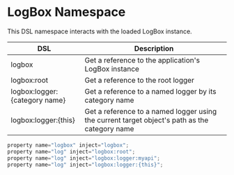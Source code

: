 # LogBox Namespace
This DSL namespace interacts with the loaded LogBox instance.

|DSL|Description|
|--|--|
|logbox |Get a reference to the application's LogBox instance|
|logbox:root	|Get a reference to the root logger|
|logbox:logger:{category name} |Get a reference to a named logger by its category name|
|logbox:logger:{this} |Get a reference to a named logger using the current target object's path as the category name|


```javascript
property name="logbox" inject="logbox";
property name="log" inject="logbox:root";
property name="log" inject="logbox:logger:myapi";
property name="log" inject="logbox:logger:{this}";
```
